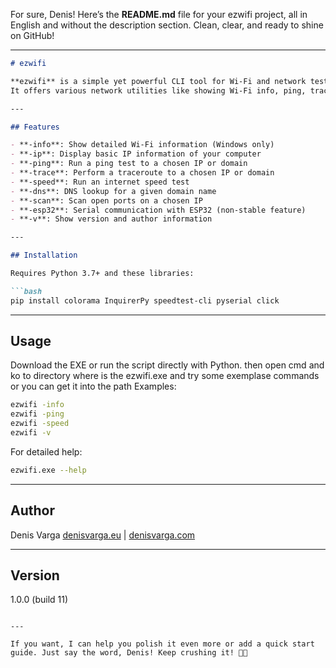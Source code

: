 For sure, Denis! Here’s the **README.md** file for your ezwifi project, all in English and without the description section. Clean, clear, and ready to shine on GitHub!

---

````markdown
# ezwifi

**ezwifi** is a simple yet powerful CLI tool for Wi-Fi and network testing, written in Python.  
It offers various network utilities like showing Wi-Fi info, ping, traceroute, speedtest, DNS lookup, port scanning, and serial communication with ESP32.

---

## Features

- **-info**: Show detailed Wi-Fi information (Windows only)  
- **-ip**: Display basic IP information of your computer  
- **-ping**: Run a ping test to a chosen IP or domain  
- **-trace**: Perform a traceroute to a chosen IP or domain  
- **-speed**: Run an internet speed test  
- **-dns**: DNS lookup for a given domain name  
- **-scan**: Scan open ports on a chosen IP  
- **-esp32**: Serial communication with ESP32 (non-stable feature)  
- **-v**: Show version and author information  

---

## Installation

Requires Python 3.7+ and these libraries:

```bash
pip install colorama InquirerPy speedtest-cli pyserial click
````

---

## Usage

Download the EXE or run the script directly with Python.
then open cmd and ko to directory where is the ezwifi.exe and try some exemplase commands or you can get it into the path 
Examples:

```bash
ezwifi -info
ezwifi -ping
ezwifi -speed
ezwifi -v
```

For detailed help:

```bash
ezwifi.exe --help
```

---

## Author

Denis Varga
[denisvarga.eu](https://denisvarga.eu) | [denisvarga.com](https://denisvarga.com)

---

## Version

1.0.0 (build 11)

```

---

If you want, I can help you polish it even more or add a quick start guide. Just say the word, Denis! Keep crushing it! 🚀🔥
```
